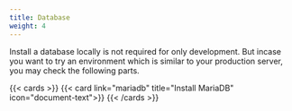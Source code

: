 ```yaml
---
title: Database
weight: 4
---
```


Install a database locally is not required for only development. But incase you want to try an environment which is similar to your production server, you may check the following parts.

{{< cards >}}
  {{< card link="mariadb" title="Install MariaDB" icon="document-text">}}
{{< /cards >}}

